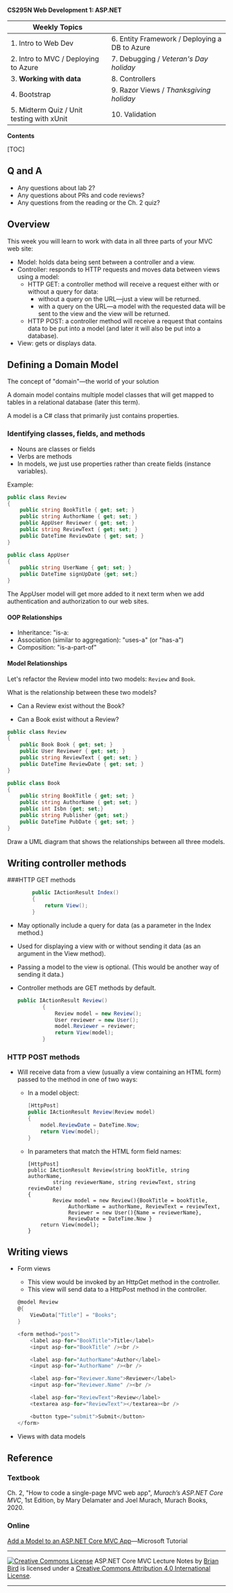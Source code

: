 **CS295N Web Development 1: ASP.NET**

| Weekly Topics                             |                                               |
| ----------------------------------------- | --------------------------------------------- |
| 1. Intro to Web Dev                       | 6. Entity Framework / Deploying a DB to Azure |
| 2. Intro to MVC / Deploying to Azure      | 7. Debugging / *Veteran's Day holiday*        |
| 3. **Working with data**                  | 8. Controllers                                |
| 4. Bootstrap                              | 9. Razor Views / *Thanksgiving holiday*       |
| 5. Midterm Quiz / Unit testing with xUnit | 10. Validation                                |

**Contents**

[TOC]

## Q and A

- Any questions about lab 2?
- Any questions about PRs and code reviews?
- Any questions from the reading or the Ch. 2 quiz?



## Overview

This week you will learn to work with data in all three parts of your MVC web site:

- Model: holds data being sent between a controller and a view.
- Controller: responds to HTTP requests and moves data between views using a model:
  - HTTP GET: a controller method will receive a request either with or without a query for data:
    - without a query on the URL&mdash;just a view will be returned.
    - with a query on the URL&mdash;a model with the requested data will be sent to the view and the view will be returned.
  - HTTP POST: a controller method will receive a request that contains data to be put into a model (and later it will also be put into a database).
- View: gets or displays data.



## Defining a Domain Model

The concept of "domain"&mdash;the world of your solution

A domain model contains multiple model classes that will get mapped to tables in a relational database (later this term).

A model is a C# class that primarily just contains properties.

### Identifying classes, fields, and methods

- Nouns are classes or fields
- Verbs are methods
- In models, we just use properties rather than create fields (instance variables).

Example:

```C#
public class Review
{
    public string BookTitle { get; set; }
    public string AuthorName { get; set; }
    public AppUser Reviewer { get; set; }
    public string ReviewText { get; set; }
    public DateTime ReviewDate { get; set; }
}
```



```C#
public class AppUser
{
    public string UserName { get; set; }
    public DateTime signUpDate {get; set;}
}
```

The AppUser model will get more added to it next term when we add authentication and authorization to our web sites.

#### OOP Relationships

- Inheritance: "is-a:
- Association (similar to aggregation): "uses-a" (or "has-a")
- Composition: "is-a-part-of"

#### Model Relationships

Let's refactor the Review model into two models: `Review` and `Book`.

What is the relationship between these two models?

- Can a Review exist without the Book?

- Can a Book exist without a Review?

  

```C#
public class Review
{
    public Book Book { get; set; }
    public User Reviewer { get; set; }
    public string ReviewText { get; set; }
    public DateTime ReviewDate { get; set; }
}
```



```C#
public class Book
{
    public string BookTitle { get; set; }
    public string AuthorName { get; set; }
    public int Isbn {get; set;}
    public string Publisher {get; set;}
    public DateTime PubDate { get; set; }
}
```

Draw a UML diagram that shows the relationships between all three models.



## Writing controller methods

###HTTP GET methods

```c#
        public IActionResult Index()
        {
            return View();
        }
```

- May optionally include a query for data (as a parameter in the Index method.)

- Used for displaying a view with or without sending it data (as an argument in the View method).

- Passing a model to the view is optional. (This would be another way of sending it data.)

- Controller methods are GET methods by default.

  ```C#
  public IActionResult Review()
          {
              Review model = new Review();
              User reviewer = new User();
              model.Reviewer = reviewer;
              return View(model);
          }
  ```

  

### HTTP POST methods

- Will receive data from a view (usually a view containing an HTML form) passed to the method in one of two ways:

  - In a model object:

    ```c#
    [HttpPost]
    public IActionResult Review(Review model)
    {
        model.ReviewDate = DateTime.Now;
        return View(model);
    }
    ```

  - In parameters that match the HTML form field names:

    ```
    [HttpPost]
    public IActionResult Review(string bookTitle, string authorName,
            string reviewerName, string reviewText, string reviewDate)
    {
    		Review model = new Review(){BookTitle = bookTitle, 
    		     AuthorName = authorName, ReviewText = reviewText,
    		     Reviewer = new User(){Name = reviewerName},
    		     ReviewDate = DateTime.Now }
        return View(model);
    }
    ```

    

## Writing views

- Form views

  - This view would be invoked by an HttpGet method in the controller.
  - This view will send data to a HttpPost method in the controller.

  ```c#
  @model Review
  @{
      ViewData["Title"] = "Books";
  }
  
  <form method="post">
      <label asp-for="BookTitle">Title</label>
      <input asp-for="BookTitle" /><br />
  
      <label asp-for="AuthorName">Author</label>
      <input asp-for="AuthorName" /><br />
  
      <label asp-for="Reviewer.Name">Reviewer</label>
      <input asp-for="Reviewer.Name" /><br />
  
      <label asp-for="ReviewText">Review</label>
      <textarea asp-for="ReviewText"></textarea><br />
  
      <button type="submit">Submit</button>
  </form>
  ```

- Views with data models



## Reference

### Textbook

Ch. 2, "How to code a single-page MVC web app", *Murach’s ASP.NET Core MVC*, 1st Edition, by Mary Delamater and Joel Murach, Murach Books, 2020.

### Online

[Add a Model to an ASP.NET Core MVC App](https://lanecc.zoom.us/rec/share/eysvpQj6XMaobYbus6qz_0cvLLxkrHTkPfg3OBoM7G-EwiIhkyYCZiCBKpg3Dvkr.oqyMt8bs2AEArLPq)&mdash;Microsoft Tutorial




------

[![Creative Commons License](https://i.creativecommons.org/l/by/4.0/88x31.png)](http://creativecommons.org/licenses/by/4.0/)
ASP.NET Core MVC Lecture Notes by [Brian Bird](https://profbird.dev) is licensed under a [Creative Commons Attribution 4.0 International License](http://creativecommons.org/licenses/by/4.0/). 

------